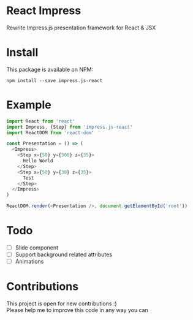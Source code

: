 # React Impress
Rewrite Impress.js presentation framework for React & JSX

# Install
This package is available on NPM:
```
npm install --save impress.js-react
```

# Example
```js
import React from 'react'
import Impress, {Step} from 'impress.js-react'
import ReactDOM from 'react-dom'

const Presentation = () => (
  <Impress>
    <Step x={50} y={300} z={35}>
      Hello World
    </Step>
    <Step x={50} y={30} z={35}>
      Test
    </Step>
  </Impress>
)

ReactDOM.render(<Presentation />, document.getElementById('root'))
```

# Todo
- [ ] Slide component
- [ ] Support background related attributes
- [ ] Animations

# Contributions

This project is open for new contributions :)  
Please help me to improve this code in any way you can

